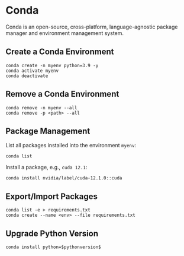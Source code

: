 # Conda

Conda is an open-source, cross-platform, language-agnostic package manager and environment management system.

## Create a Conda Environment

```
conda create -n myenv python=3.9 -y
conda activate myenv
conda deactivate
```

## Remove a Conda Environment

```
conda remove -n myenv --all
conda remove -p <path> --all
```

## Package Management

List all packages installed into the environment `myenv`:

```
conda list
```

Install a package, e.g., `cuda 12.1`:

```
conda install nvidia/label/cuda-12.1.0::cuda
```

## Export/Import Packages

```
conda list -e > requirements.txt
conda create --name <env> --file requirements.txt
```

## Upgrade Python Version

```
conda install python=$pythonversion$
```
